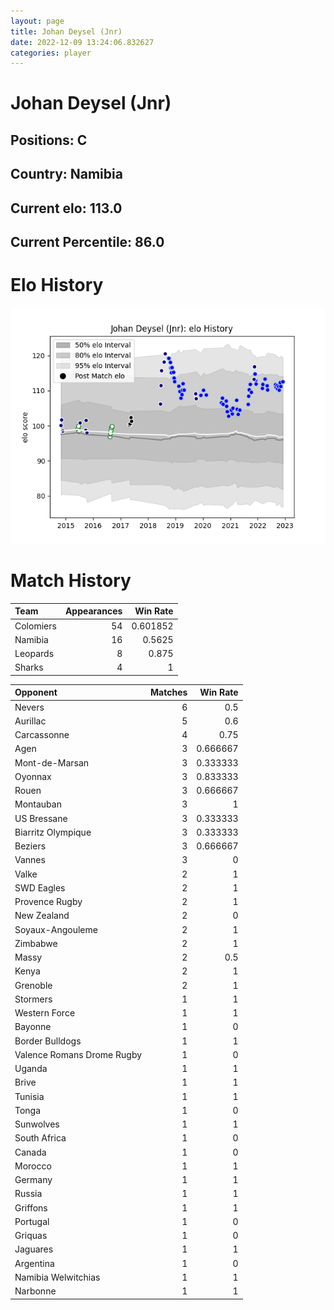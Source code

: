 ```yaml
---  
layout: page  
title: Johan Deysel (Jnr)  
date: 2022-12-09 13:24:06.832627  
categories: player  
---
```

# Johan Deysel (Jnr)

## Positions: C

## Country: Namibia

## Current elo: 113.0

## Current Percentile: 86.0

# Elo History


![elo history](history_JohanDeysel(Jnr).png)
# Match History


| Team      |   Appearances |   Win Rate |
|:----------|--------------:|-----------:|
| Colomiers |            54 |   0.601852 |
| Namibia   |            16 |   0.5625   |
| Leopards  |             8 |   0.875    |
| Sharks    |             4 |   1        |

| Opponent                   |   Matches |   Win Rate |
|:---------------------------|----------:|-----------:|
| Nevers                     |         6 |   0.5      |
| Aurillac                   |         5 |   0.6      |
| Carcassonne                |         4 |   0.75     |
| Agen                       |         3 |   0.666667 |
| Mont-de-Marsan             |         3 |   0.333333 |
| Oyonnax                    |         3 |   0.833333 |
| Rouen                      |         3 |   0.666667 |
| Montauban                  |         3 |   1        |
| US Bressane                |         3 |   0.333333 |
| Biarritz Olympique         |         3 |   0.333333 |
| Beziers                    |         3 |   0.666667 |
| Vannes                     |         3 |   0        |
| Valke                      |         2 |   1        |
| SWD Eagles                 |         2 |   1        |
| Provence Rugby             |         2 |   1        |
| New Zealand                |         2 |   0        |
| Soyaux-Angouleme           |         2 |   1        |
| Zimbabwe                   |         2 |   1        |
| Massy                      |         2 |   0.5      |
| Kenya                      |         2 |   1        |
| Grenoble                   |         2 |   1        |
| Stormers                   |         1 |   1        |
| Western Force              |         1 |   1        |
| Bayonne                    |         1 |   0        |
| Border Bulldogs            |         1 |   1        |
| Valence Romans Drome Rugby |         1 |   0        |
| Uganda                     |         1 |   1        |
| Brive                      |         1 |   1        |
| Tunisia                    |         1 |   1        |
| Tonga                      |         1 |   0        |
| Sunwolves                  |         1 |   1        |
| South Africa               |         1 |   0        |
| Canada                     |         1 |   0        |
| Morocco                    |         1 |   1        |
| Germany                    |         1 |   1        |
| Russia                     |         1 |   1        |
| Griffons                   |         1 |   1        |
| Portugal                   |         1 |   0        |
| Griquas                    |         1 |   0        |
| Jaguares                   |         1 |   1        |
| Argentina                  |         1 |   0        |
| Namibia Welwitchias        |         1 |   1        |
| Narbonne                   |         1 |   1        |